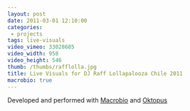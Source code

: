 ```yaml
---
layout: post
date: 2011-03-01 12:10:00
categories:
 - projects
tags: live-visuals
video_vimeo: 33028685
video_width: 958
video_height: 546
thumb: /thumbs/rafflolla.jpg
title: Live Visuals for DJ Raff Lollapalooza Chile 2011
macrobio: true
---
```

Developed and performed with [Macrobio](http://www.macrobio.cl) and [Oktopus](http://oktopus.tv/)
